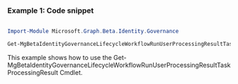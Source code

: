 ### Example 1: Code snippet

```powershell

Import-Module Microsoft.Graph.Beta.Identity.Governance

Get-MgBetaIdentityGovernanceLifecycleWorkflowRunUserProcessingResultTaskProcessingResult -WorkflowId $workflowId -RunId $runId -UserProcessingResultId $userProcessingResultId

```
This example shows how to use the Get-MgBetaIdentityGovernanceLifecycleWorkflowRunUserProcessingResultTaskProcessingResult Cmdlet.

